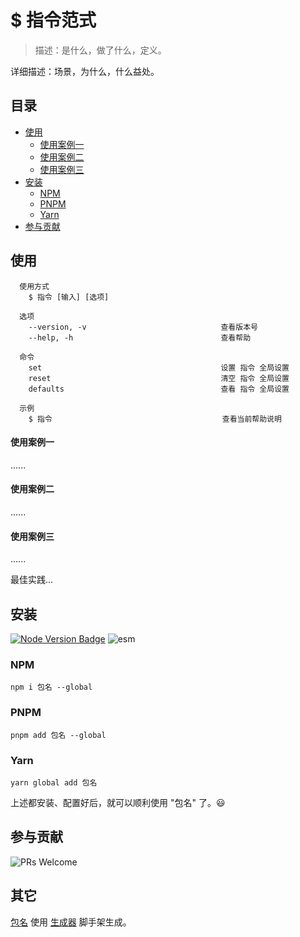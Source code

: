 # $ 指令范式

> 描述：是什么，做了什么，定义。

详细描述：场景，为什么，什么益处。

## 目录

- [使用](#使用)
  - [使用案例一](#使用案例一)
  - [使用案例二](#使用案例二)
  - [使用案例三](#使用案例三)
- [安装](#安装)
  - [NPM](#npm)
  - [PNPM](#pnpm)
  - [Yarn](#yarn)
- [参与贡献](#参与贡献)

## 使用

```shell
  使用方式
    $ 指令 [输入] [选项]

  选项
    --version, -v                              查看版本号
    --help, -h                                 查看帮助

  命令
    set                                        设置 指令 全局设置
    reset                                      清空 指令 全局设置
    defaults                                   查看 指令 全局设置

  示例
    $ 指令                                      查看当前帮助说明
```

#### 使用案例一

<!-- 场景描述，也可标题即场景 -->
<!-- 指令示例 -->
<!-- 动图演示 -->

......

#### 使用案例二

<!-- 场景描述，也可标题即场景 -->
<!-- 指令示例 -->
<!-- 动图演示 -->

......

#### 使用案例三

<!-- 场景描述，也可标题即场景 -->
<!-- 指令示例 -->
<!-- 动图演示 -->

......

最佳实践...

## 安装

[![Node Version Badge][node version badge]][download node.js] ![esm][esm]

<!-- 安装前准备、配置等 -->

### NPM

```shell
npm i 包名 --global
```

### PNPM

```shell
pnpm add 包名 --global
```

### Yarn

```shell
yarn global add 包名
```

上述都安装、配置好后，就可以顺利使用 "包名" 了。😃

## 参与贡献

![PRs Welcome][prs welcome badge]

## 其它

[包名] 使用 [生成器][生成器] 脚手架生成。

<!-- 更多文档细节，参考 https://github.com/iyowei/readme-templates -->

[esm]: https://img.shields.io/badge/ESM-brightgreen?style=flat
[node version badge]: https://img.shields.io/badge/node.js-%3E%3D12.20.0-brightgreen?style=flat&logo=Node.js
[download node.js]: https://nodejs.org/en/download/
[prs welcome badge]: https://img.shields.io/badge/PRs-welcome-brightgreen.svg?style=flat

[包名]: #
[生成器]: #